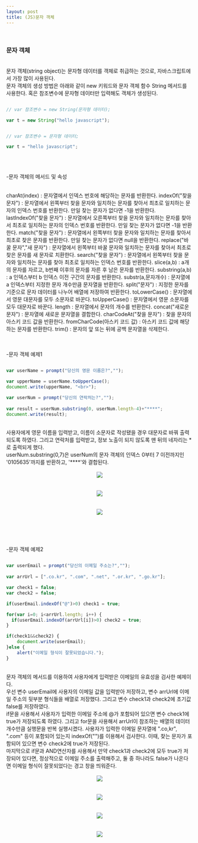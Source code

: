 ```yaml
---
layout: post
title: (JS)문자 객체
---
```

<br>

### 문자 객체

<br>
문자 객체(string object)는 문자형 데이터를 객체로 취급하는 것으로, 자바스크립트에서 가장 많이 사용된다. 

<br>
문자 객체의 생성 방법은 아래와 같이 new 키워드와 문자 객체 함수 String 메서드를 사용한다. 혹은 참조변수에 문자형 데이터만 입력해도 객체가 생성된다. 

<br>

``` javascript

// var 참조변수 = new String(문자형 데이터);

var t = new String("hello javascript");


// var 참조변수 = 문자형 데이터;

var t = "hello javascript";

```

<br>
<br>

-문자 객체의 메서드 및 속성

<br>
charAt(index) : 문자열에서 인덱스 번호에 해당하는 문자를 반환한다.   
indexOf("찾을 문자") : 문자열에서 왼쪽부터 찾을 문자와 일치하는 문자를 찾아서 최초로 일치하는 문자의 인덱스 번호를 반환한다. 만일 찾는 문자가 없다면 -1을 반환한다.  
lastIndexOf("찾을 문자") : 문자열에서 오른쪽부터 찾을 문자와 일치하는 문자를 찾아서 최초로 일치하는 문자의 인덱스 번호를 반환한다. 만일 찾는 문자가 없다면 -1을 반환한다.   
match("찾을 문자") : 문자열에서 왼쪽부터 찾을 문자와 일치하는 문자를 찾아서 최초로 찾은 문자를 반환한다. 만일 찾는 문자가 없다면 null을 반환한다.  
replace("바꿀 문자","새 문자") : 문자열에서 왼쪽부터 바꿀 문자와 일치하는 문자를 찾아서 최초로 찾은 문자를 새 문자로 치환한다.  
search("찾을 문자") : 문자열에서 왼쪽부터 찾을 문자와 일치하는 문자를 찾아 최초로 일치하는 인덱스 번호를 반환한다.  
slice(a,b) : a개의 문자를 자르고, b번째 이후의 문자를 자른 후 남은 문자를 반환한다.   
substring(a,b) : a 인덱스부터 b 인덱스 이전 구간의 문자를 반환한다.   
substr(a,문자개수) : 문자열에 a 인덱스부터 지정한 문자 개수만큼 문자열을 반환한다.   
split("문자") : 지정한 문자를 기준으로 문자 데이터를 나누어 배열에 저장하여 반환한다.   
toLowerCase() : 문자열에서 영문 대문자를 모두 소문자로 바꾼다.   
toUpperCase() : 문자열에서 영문 소문자를 모두 대문자로 바꾼다.   
length : 문자열에서 문자의 개수를 반환한다.   
concat("새로운 문자") : 문자열에 새로운 문자열을 결합한다.   
charCodeAt("찾을 문자") : 찾을 문자의 아스키 코드 값을 반환한다.  
fromCharCode(아스키 코드 값) : 아스키 코드 값에 해당하는 문자를 반환한다.   
trim() : 문자의 앞 또는 뒤에 공백 문자열을 삭제한다.    

<br>
<br>
<br>

-문자 객체 예제1
<br>

``` javascript

var userName = prompt("당신의 영문 이름은?","");

var upperName = userName.toUpperCase();
document.write(upperName, "<br>");

var userNum = prompt("당신의 연락처는?","");
        
var result = userNum.substring(0, userNum.length-4)+"****";
document.write(result);

```

<br>
사용자에게 영문 이름을 입력받고, 이름이 소문자로 작성됐을 경우 대문자로 바꿔 출력되도록 하였다.  
그리고 연락처를 입력받고, 정보 노출이 되지 않도록 맨 뒤의 네자리는 *로 출력되게 했다.

<br>
userNum.substring(0,7)은 userNum의 문자 객체의 인덱스 0부터 7 이전까지인 '0105635'까지를 반환하고, '****'와 결합된다.


<br>

<br>
<center><img src="https://hyeyeong1011.github.io/img/문자객체예제1.png"></center>
<br>

<br>
<center><img src="https://hyeyeong1011.github.io/img/문자객체예제2.png"></center>
<br>

<br>
<center><img src="https://hyeyeong1011.github.io/img/문자객체예제3.png"></center>
<br>

<br>
<br>
<br>

-문자 객체 예제2
<br>

``` javascript

var userEmail = prompt("당신의 이메일 주소는?","");
        
var arrUrl = [".co.kr", ".com", ".net", ".or.kr", ".go.kr"];

var check1 = false;
var check2 = false;

if(userEmail.indexOf("@")>0) check1 = true;

for(var i=0; i<arrUrl.length; i++) {
  if(userEmail.indexOf(arrUrl[i])>0) check2 = true;
}

if(check1&&check2) {
    document.write(userEmail);
}else {
    alert("이메일 형식이 잘못되었습니다.");
}

```

<br>
문자 객체의 메서드를 이용하여 사용자에게 입력받은 이메일의 유효성을 검사한 예제이다.

<br>
우선 변수 userEmail에 사용자의 이메일 값을 입력받아 저장하고, 변수 arrUrl에 이메일 주소의 뒷부분 형식들을 배열로 저장했다.  
그리고 변수 check1과 check2에 초기값 false를 저장하였다.

<br>
if문을 사용해서 사용자가 입력한 이메일 주소에 @가 포함되어 있으면 변수 check1에 true가 저장되도록 하였다.  
그리고 for문을 사용해서 arrUrl이 참조하는 배열의 데이터 개수만큼 실행문을 반복 실행시켰다. 사용자가 입력한 이메일 문자열에 ".co,kr", ".com" 등이 포함되어 있는지 indexOf("")를 이용해서 검사한다.  
이때, 찾는 문자가 포함되어 있으면 변수 check2에 true가 저장된다.

<br>
마지막으로 if문과 AND연산자를 사용해서 만약 check1과 check2에 모두 true가 저장되어 있다면, 정상적으로 이메일 주소를 출력해주고, 둘 중 하나라도 false가 나온다면 이메일 형식이 잘못되었다는 경고 창을 띄워준다. 

<br>

<br>
<center><img src="https://hyeyeong1011.github.io/img/문자객체예제4.png"></center>
<br>

<br>
<center><img src="https://hyeyeong1011.github.io/img/문자객체예제5.png"></center>
<br>

<br>
<center><img src="https://hyeyeong1011.github.io/img/문자객체예제6.png"></center>
<br>

<br>
<center><img src="https://hyeyeong1011.github.io/img/문자객체예제7.png"></center>
<br>


<br>
